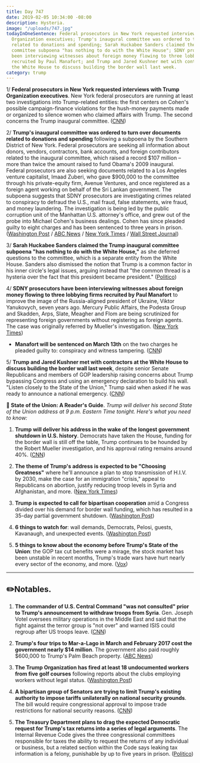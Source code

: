 ```yaml
---
title: Day 747
date: 2019-02-05 10:34:00 -08:00
description: Hysteria.
image: "/uploads/747.jpg"
todayInOneSentence: Federal prosecutors in New York requested interviews with Trump
  Organization executives; Trump's inaugural committee was ordered to turn over documents
  related to donations and spending; Sarah Huckabee Sanders claimed the Trump inaugural
  committee subpoena "has nothing to do with the White House"; SDNY prosecutors have
  been interviewing witnesses about foreign money flowing to three lobbying firms
  recruited by Paul Manafort; and Trump and Jared Kushner met with contractors at
  the White House to discuss building the border wall last week.
category: trump
---
```


1/ **Federal prosecutors in New York requested interviews with Trump Organization executives**. New York federal prosecutors are running at least two investigations into Trump-related entities: the first centers on Cohen's possible campaign-finance violations for the hush-money payments made or organized to silence women who claimed affairs with Trump. The second concerns the Trump inaugural committee. ([CNN](https://www.cnn.com/2019/02/05/politics/new-york-federal-prosecutors-trump-organization-executives/index.html))

2/ **Trump's inaugural committee was ordered to turn over documents related to donations and spending** following a subpoena by the Southern District of New York. Federal prosecutors are seeking all information about donors, vendors, contractors, bank accounts, and foreign contributors related to the inaugural committee, which raised a record $107 million – more than twice the amount raised to fund Obama's 2009 inaugural. Federal prosecutors are also seeking documents related to a Los Angeles venture capitalist, Imaad Zuberi, who gave $900,000 to the committee through his private-equity firm, Avenue Ventures, and once registered as a foreign agent working on behalf of the Sri Lankan government. The subpoena suggests that SDNY prosecutors are investigating crimes related to conspiracy to defraud the U.S., mail fraud, false statements, wire fraud, and money laundering. The investigation is being led by the public corruption unit of the Manhattan U.S. attorney's office, and grew out of the probe into Michael Cohen's business dealings. Cohen has since pleaded guilty to eight charges and has been sentenced to three years in prison. ([Washington Post](http://www.washingtonpost.com/politics/federal-prosecutors-issue-sweeping-subpoena-for-documents-from-trump-inaugural-committee-a-sign-of-a-deepening-criminal-probe/2019/02/04/b6382642-28e5-11e9-8eef-0d74f4bf0295_story.html) / [ABC News](https://abcnews.go.com/Politics/york-prosecutors-seek-records-trump-inauguration-committee-sources/story?id=60841246) / [New York Times](https://www.nytimes.com/2019/02/04/us/politics/trump-inaugural-committee-subpoena.html) / [Wall Street Journal](https://www.wsj.com/articles/lawyers-for-trump-inaugural-committee-receive-subpoena-for-documents-11549325383))

3/ **Sarah Huckabee Sanders claimed the Trump inaugural committee subpoena "has nothing to do with the White House,"** as she deferred questions to the committee, which is a separate entity from the White House. Sanders also dismissed the notion that Trump is a common factor in his inner circle's legal issues, arguing instead that "the common thread is a hysteria over the fact that this president became president." ([Politico](https://www.politico.com/story/2019/02/05/trump-inaugural-committee-subpoena-1146128))

4/ **SDNY prosecutors have been interviewing witnesses about foreign money flowing to three lobbying firms recruited by Paul Manafort** to improve the image of the Russia-aligned president of Ukraine, Viktor Yanukovych, seven years ago. Mercury Public Affairs, the Podesta Group and Skadden, Arps, Slate, Meagher and Flom are being scrutinized for representing foreign governments without registering as foreign agents. The case was originally referred by Mueller's investigation. ([New York Times](https://www.nytimes.com/2019/02/05/us/politics/paul-manafort-news-ukraine.html))

* **Manafort will be sentenced on March 13th** on the two charges he pleaded guilty to: conspiracy and witness tampering. ([CNN](https://www.cnn.com/2019/02/04/politics/paul-manafort-sentencing-schedule-russia-investigation/index.html))

5/ **Trump and Jared Kushner met with contractors at the White House to discuss building the border wall last week**, despite senior Senate Republicans and members of GOP leadership raising concerns about Trump bypassing Congress and using an emergency declaration to build his wall. "Listen closely to the State of the Union," Trump said when asked if he was ready to announce a national emergency. ([CNN](https://www.cnn.com/2019/02/05/politics/trump-contractors-border-wall-national-emergency/index.html))

**👑 State of the Union: A Reader's Guide**.
*Trump will deliver his second State of the Union address at 9 p.m. Eastern Time tonight. Here's what you need to know:*

1. **Trump will deliver his address in the wake of the longest government shutdown in U.S. history**. Democrats have taken the House, funding for the border wall is still off the table, Trump continues to be hounded by the Robert Mueller investigation, and his approval rating remains around 40%. ([CNN](https://www.cnn.com/2019/02/05/politics/readers-guide-to-the-state-of-the-union/index.html))

2. **The theme of Trump's address is expected to be "Choosing Greatness"** where he'll announce a plan to stop transmission of H.I.V. by 2030, make the case for an immigration "crisis," appeal to Republicans on abortion, justify reducing troop levels in Syria and Afghanistan, and more. ([New York Times](https://www.nytimes.com/2019/02/05/us/politics/time-of-state-of-the-union.html))

3. **Trump is expected to call for bipartisan cooperation** amid a Congress divided over his demand for border wall funding, which has resulted in a 35-day partial government shutdown. ([Washington Post](https://www.washingtonpost.com/powerpost/trumps-2019-state-of-the-union-address/2019/02/05/d2dd57f4-28a4-11e9-b2fc-721718903bfc_story.html))

4. **6 things to watch for**: wall demands, Democrats, Pelosi, guests, Kavanaugh, and unexpected events. ([Washington Post](https://www.washingtonpost.com/politics/2019/02/05/things-watch-trumps-state-union/))

5. **5 things to know about the economy before Trump's State of the Union**: the GOP tax cut benefits were a mirage, the stock market has been unstable in recent months, Trump's trade wars have hurt nearly every sector of the economy, and more. ([Vox](https://www.vox.com/2019/2/5/18210757/state-of-union-2019-economy-fact-check))

---

## ✏️Notables.

1. **The commander of U.S. Central Command "was not consulted" prior to Trump's announcement to withdraw troops from Syria**. Gen. Joseph Votel oversees military operations in the Middle East and said that the fight against the terror group is "not over" and warned ISIS could regroup after US troops leave. ([CNN](https://www.cnn.com/2019/02/05/politics/votel-trump-syria-withdrawal/index.html))

2. **Trump's four trips to Mar-a-Lago in March and February 2017 cost the government nearly $14 million**. The government also paid roughly $600,000 to Trump's Palm Beach property. ([ABC News](https://abcnews.go.com/Politics/trumps-early-trips-mar-lago-cost-14-million/story?id=60853784))

3. **The Trump Organization has fired at least 18 undocumented workers from five golf courses** following reports about the clubs employing workers without legal status. ([Washington Post](https://www.washingtonpost.com/politics/purge-of-undocumented-workers-by-the-presidents-company-spreads-to-at-least-5-trump-golf-courses/2019/02/04/99454e4a-2690-11e9-ba08-caf4ff5a3433_story.html))

4. **A bipartisan group of Senators are trying to limit Trump's existing authority to impose tariffs unilaterally on national security grounds**. The bill would require congressional approval to impose trade restrictions for national security reasons. ([CNN](https://www.cnn.com/2019/02/05/politics/trump-trade-congress/index.html))

5. **The Treasury Department plans to drag the expected Democratic request for Trump's tax returns into a series of legal arguments**. The Internal Revenue Code gives the three congressional committees responsible for taxes the ability to request the returns of any individual or business, but a related section within the Code says leaking tax information is a felony, punishable by up to five years in prison. ([Politico](https://www.politico.com/story/2019/02/05/trump-tax-returns-congress-strategy-1145767))